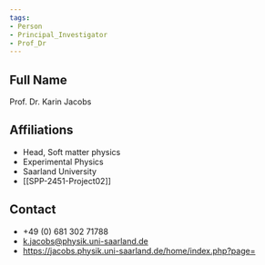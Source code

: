 ```yaml
---
tags: 
- Person
- Principal_Investigator
- Prof_Dr
---
```

## Full Name
Prof. Dr. Karin Jacobs

## Affiliations
- Head, Soft matter physics
- Experimental Physics
- Saarland University
- [[SPP-2451-Project02]]
## Contact
- +49 (0) 681 302 71788
- k.jacobs@physik.uni-saarland.de
- https://jacobs.physik.uni-saarland.de/home/index.php?page=
